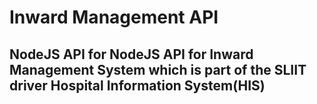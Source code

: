 # Inward Management API
## NodeJS API for NodeJS API for Inward Management System which is part of the SLIIT driver Hospital Information System(HIS)
